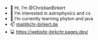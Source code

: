 - 👋 Hi, I’m @ChristianBirkert
- 👀 I’m interested in astrophysics and cs
- 🌱 I’m currently learning phyton and java
- 📫 mail@chr-birkert.de
- 💻 https://website-birkchr.pages.dev/

<!---
ChristianBirkert/ChristianBirkert is a ✨ special ✨ repository because its `README.md` (this file) appears on your GitHub profile.
You can click the Preview link to take a look at your changes.
--->
